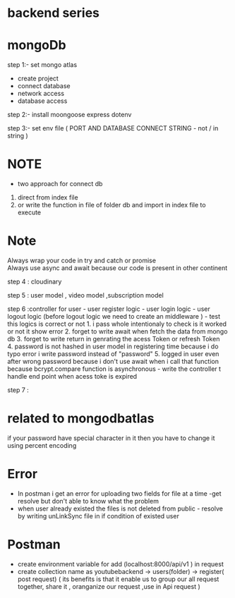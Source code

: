 # backend series

# mongoDb
step 1:- set mongo atlas 
- create project 
- connect database
- network access 
- database access

step 2:- install moongoose express dotenv 

step 3:- set env file ( PORT AND DATABASE CONNECT STRING - not / in string )
 
# NOTE
  - two approach for connect db
   1. direct from index file 
   2. or write the function in  file of folder db and import in index file to execute 

# Note
   Always wrap your code in try and catch or promise    
   Always use async and await because our code is present in other continent


step 4 : cloudinary

step 5 : user model , video model ,subscription model

step 6 :controller for user - user register logic
                            - user login logic 
                            - user logout logic (before logout logic we need to create an middleware )
                            - test this logics is correct or not 
                               1. i pass whole intentionaly to check is it worked or not it show error
                               2. forget to write await when fetch the data from mongo db 
                               3. forget to write return in genrating the acess Token or refresh Token  
                               4. password is not hashed in user model in registering time because i do typo error i write password instead of "password"
                               5. logged in user even after wrong password because i don't use await when i call that function because bcrypt.compare function is asynchronous 
                           - write the controller t handle end point when acess toke is expired 


step 7 : 


# related to mongodbatlas 
  if your password have special character in it then you have to change it using percent encoding 





# Error
- In postman i get an error for uploading two fields for file at a time -get resolve but don't able to know what the problem
- when user already existed the files is not deleted from public - resolve by writing unLinkSync file in if condition of existed user 


# Postman
- create environment variable for add (localhost:8000/api/v1 ) in request 
- create collection name as youtubebackend -> users(folder) -> register( post request) ( its benefits is that it enable us to group our all request together, share it , oranganize our request ,use in Api request )


